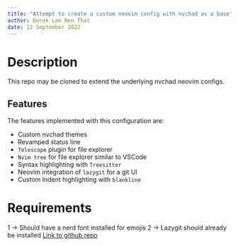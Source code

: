 ```yaml
---
title: "Attempt to create a custom neovim config with nvchad as a base"
author: Derek Lee Nen That
date: 12 September 2022
---
```

# Description

This repo may be cloned to extend the underlying nvchad neovim configs.

## Features

The features implemented with this configuration are:
- Custom nvchad themes
- Revamped status line 
- `Telescope` plugin for file explorer
- `Nvim tree` for file explorer similar to VSCode
- Syntax highlighting with `Treesitter`
- Neovim integration of `lazygit` for a git UI
- Custom Indent highlighting with `blankline`

# Requirements
1 -> Should have a nerd font installed for emojis
2 -> Lazygit should already be installed [Link to github repo](https://github.com/jesseduffield/lazygit)
